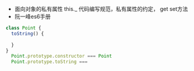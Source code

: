 - 面向对象的私有属性
this._ 代码编写规范，私有属性的约定，
get set方法
- 阮一峰es6手册
```js
class Point {
  toString() {
    
  }
}
  Point.prototype.constructor === Point
  Point.prototype.toString === 
```